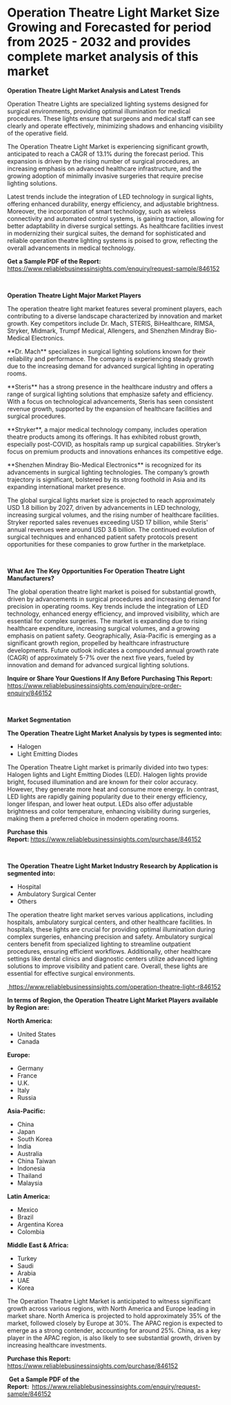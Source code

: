 <p><h1>Operation Theatre Light Market Size Growing and Forecasted for period from 2025 - 2032 and provides complete market analysis of this market</h1></p><p><strong>Operation Theatre Light Market Analysis and Latest Trends</strong></p>
<p><p>Operation Theatre Lights are specialized lighting systems designed for surgical environments, providing optimal illumination for medical procedures. These lights ensure that surgeons and medical staff can see clearly and operate effectively, minimizing shadows and enhancing visibility of the operative field. </p><p>The Operation Theatre Light Market is experiencing significant growth, anticipated to reach a CAGR of 13.1% during the forecast period. This expansion is driven by the rising number of surgical procedures, an increasing emphasis on advanced healthcare infrastructure, and the growing adoption of minimally invasive surgeries that require precise lighting solutions. </p><p>Latest trends include the integration of LED technology in surgical lights, offering enhanced durability, energy efficiency, and adjustable brightness. Moreover, the incorporation of smart technology, such as wireless connectivity and automated control systems, is gaining traction, allowing for better adaptability in diverse surgical settings. As healthcare facilities invest in modernizing their surgical suites, the demand for sophisticated and reliable operation theatre lighting systems is poised to grow, reflecting the overall advancements in medical technology.</p></p>
<p><strong>Get a Sample PDF of the Report:&nbsp;</strong> <a href="https://www.reliablebusinessinsights.com/enquiry/request-sample/846152?utm_campaign=2313&utm_medium=2&utm_source=Github&utm_content=ia&utm_term=13042025&utm_id=operation-theatre-light">https://www.reliablebusinessinsights.com/enquiry/request-sample/846152</a></p>
<p>&nbsp;</p>
<p><strong>Operation Theatre Light Major Market Players</strong></p>
<p><p>The operation theatre light market features several prominent players, each contributing to a diverse landscape characterized by innovation and market growth. Key competitors include Dr. Mach, STERIS, BiHealthcare, RIMSA, Stryker, Midmark, Trumpf Medical, Allengers, and Shenzhen Mindray Bio-Medical Electronics.</p><p>**Dr. Mach** specializes in surgical lighting solutions known for their reliability and performance. The company is experiencing steady growth due to the increasing demand for advanced surgical lighting in operating rooms. </p><p>**Steris** has a strong presence in the healthcare industry and offers a range of surgical lighting solutions that emphasize safety and efficiency. With a focus on technological advancements, Steris has seen consistent revenue growth, supported by the expansion of healthcare facilities and surgical procedures. </p><p>**Stryker**, a major medical technology company, includes operation theatre products among its offerings. It has exhibited robust growth, especially post-COVID, as hospitals ramp up surgical capabilities. Stryker’s focus on premium products and innovations enhances its competitive edge.</p><p>**Shenzhen Mindray Bio-Medical Electronics** is recognized for its advancements in surgical lighting technologies. The company’s growth trajectory is significant, bolstered by its strong foothold in Asia and its expanding international market presence.</p><p>The global surgical lights market size is projected to reach approximately USD 1.8 billion by 2027, driven by advancements in LED technology, increasing surgical volumes, and the rising number of healthcare facilities. Stryker reported sales revenues exceeding USD 17 billion, while Steris' annual revenues were around USD 3.6 billion. The continued evolution of surgical techniques and enhanced patient safety protocols present opportunities for these companies to grow further in the marketplace.</p></p>
<p>&nbsp;</p>
<p><strong>What Are The Key Opportunities For Operation Theatre Light Manufacturers?</strong></p>
<p><p>The global operation theatre light market is poised for substantial growth, driven by advancements in surgical procedures and increasing demand for precision in operating rooms. Key trends include the integration of LED technology, enhanced energy efficiency, and improved visibility, which are essential for complex surgeries. The market is expanding due to rising healthcare expenditure, increasing surgical volumes, and a growing emphasis on patient safety. Geographically, Asia-Pacific is emerging as a significant growth region, propelled by healthcare infrastructure developments. Future outlook indicates a compounded annual growth rate (CAGR) of approximately 5-7% over the next five years, fueled by innovation and demand for advanced surgical lighting solutions.</p></p>
<p><strong>Inquire or Share Your Questions If Any Before Purchasing This Report:</strong> <a href="https://www.reliablebusinessinsights.com/enquiry/pre-order-enquiry/846152?utm_campaign=2313&utm_medium=2&utm_source=Github&utm_content=ia&utm_term=13042025&utm_id=operation-theatre-light">https://www.reliablebusinessinsights.com/enquiry/pre-order-enquiry/846152</a></p>
<p>&nbsp;</p>
<p><strong>Market Segmentation</strong></p>
<p><strong>The Operation Theatre Light Market Analysis by types is segmented into:</strong></p>
<p><ul><li>Halogen</li><li>Light Emitting Diodes</li></ul></p>
<p><p>The Operation Theatre Light market is primarily divided into two types: Halogen lights and Light Emitting Diodes (LED). Halogen lights provide bright, focused illumination and are known for their color accuracy. However, they generate more heat and consume more energy. In contrast, LED lights are rapidly gaining popularity due to their energy efficiency, longer lifespan, and lower heat output. LEDs also offer adjustable brightness and color temperature, enhancing visibility during surgeries, making them a preferred choice in modern operating rooms.</p></p>
<p><strong>Purchase this Report:&nbsp;</strong><a href="https://www.reliablebusinessinsights.com/purchase/846152?utm_campaign=2313&utm_medium=2&utm_source=Github&utm_content=ia&utm_term=13042025&utm_id=operation-theatre-light">https://www.reliablebusinessinsights.com/purchase/846152</a></p>
<p>&nbsp;</p>
<p><strong>The Operation Theatre Light Market Industry Research by Application is segmented into:</strong></p>
<p><ul><li>Hospital</li><li>Ambulatory Surgical Center</li><li>Others</li></ul></p>
<p><p>The operation theatre light market serves various applications, including hospitals, ambulatory surgical centers, and other healthcare facilities. In hospitals, these lights are crucial for providing optimal illumination during complex surgeries, enhancing precision and safety. Ambulatory surgical centers benefit from specialized lighting to streamline outpatient procedures, ensuring efficient workflows. Additionally, other healthcare settings like dental clinics and diagnostic centers utilize advanced lighting solutions to improve visibility and patient care. Overall, these lights are essential for effective surgical environments.</p></p>
<p><a href="https://www.reliablebusinessinsights.com/operation-theatre-light-r846152?utm_campaign=2313&utm_medium=2&utm_source=Github&utm_content=ia&utm_term=13042025&utm_id=operation-theatre-light">&nbsp;https://www.reliablebusinessinsights.com/operation-theatre-light-r846152</a></p>
<p><strong>In terms of Region, the Operation Theatre Light Market Players available by Region are:</strong></p>
<p>
    <p> <strong> North America: </strong>
        <ul>
            <li>United States</li>
            <li>Canada</li>
        </ul>
        </p> 
    <p> <strong> Europe: </strong>
        <ul>
            <li>Germany</li>
            <li>France</li>
            <li>U.K.</li>
            <li>Italy</li>
            <li>Russia</li>
        </ul>
        </p> 
    <p> <strong> Asia-Pacific: </strong>
        <ul>
            <li>China</li>
            <li>Japan</li>
            <li>South Korea</li>
            <li>India</li>
            <li>Australia</li>
            <li>China Taiwan</li>
            <li>Indonesia</li>
            <li>Thailand</li>
            <li>Malaysia</li>
        </ul>
        </p> 
    <p> <strong> Latin America: </strong>
        <ul>
            <li>Mexico</li>
            <li>Brazil</li>
            <li>Argentina Korea</li>
            <li>Colombia</li>
        </ul>
        </p> 
    <p> <strong> Middle East & Africa: </strong>
        <ul>
            <li>Turkey</li>
            <li>Saudi</li>
            <li>Arabia</li>
            <li>UAE</li>
            <li>Korea</li>
        </ul>
    </p>
    </p>
<p><p>The Operation Theatre Light Market is anticipated to witness significant growth across various regions, with North America and Europe leading in market share. North America is projected to hold approximately 35% of the market, followed closely by Europe at 30%. The APAC region is expected to emerge as a strong contender, accounting for around 25%. China, as a key player in the APAC region, is also likely to see substantial growth, driven by increasing healthcare investments.</p></p>
<p><strong>Purchase this Report: </strong><a href="https://www.reliablebusinessinsights.com/purchase/846152?utm_campaign=2313&utm_medium=2&utm_source=Github&utm_content=ia&utm_term=13042025&utm_id=operation-theatre-light">https://www.reliablebusinessinsights.com/purchase/846152</a></p>
<p>&nbsp;<strong>Get a Sample PDF of the Report:&nbsp;&nbsp;</strong><a href="https://www.reliablebusinessinsights.com/enquiry/request-sample/846152?utm_campaign=2313&utm_medium=2&utm_source=Github&utm_content=ia&utm_term=13042025&utm_id=operation-theatre-light">https://www.reliablebusinessinsights.com/enquiry/request-sample/846152</a></p>
<p><strong></strong></p>
<p><p></p><p></p><p></p></p>